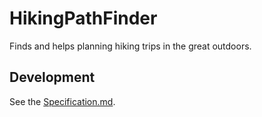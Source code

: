 # HikingPathFinder

Finds and helps planning hiking trips in the great outdoors.

## Development

See the [Specification.md](Specification.md "Specification Document").

